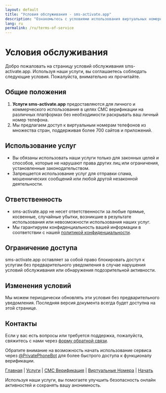 ```yaml
---
layout: default
title: "Условия обслуживания - sms-activate.app"
description: "Ознакомьтесь с условиями использования виртуальных номеров для СМС верификации."
lang: ru
permalink: /ru/terms-of-service
---
```


# Условия обслуживания

Добро пожаловать на страницу условий обслуживания sms-activate.app. Используя наши услуги, вы соглашаетесь соблюдать следующие условия. Пожалуйста, внимательно их прочитайте.

## Общие положения

1. **Услуги sms-activate.app** предоставляются для личного и коммерческого использования в целях СМС верификации на различных платформах без необходимости раскрывать ваш личный номер телефона.
2. Мы предлагаем доступ к виртуальным номерам телефонов из множества стран, поддерживая более 700 сайтов и приложений.

## Использование услуг

- Вы обязаны использовать наши услуги только для законных целей и способов, которые не нарушают права других лиц или ограничения, установленные законодательством.
- Запрещается использование услуг для отправки спама, мошеннических сообщений или любой другой незаконной деятельности.

## Ответственность

- sms-activate.app не несет ответственности за любые прямые, косвенные, случайные убытки, возникшие в результате использования или невозможности использования наших услуг.
- Мы гарантируем конфиденциальность вашей информации в соответствии с нашей [политикой конфиденциальности](/ru/privacy-policy).

## Ограничение доступа

sms-activate.app оставляет за собой право блокировать доступ к услугам без предварительного уведомления в случае нарушения условий обслуживания или обнаружения подозрительной активности.

## Изменения условий

Мы можем периодически обновлять эти условия без предварительного уведомления. Последняя версия документа всегда будет доступна на этой странице.

## Контакты

Если у вас есть вопросы или требуется поддержка, пожалуйста, свяжитесь с нами через [форму обратной связи](/ru/contact).

Обратите внимание на возможность начать использование сервиса через [@PrivatePhoneBot](https://t.me/PrivatePhoneBot) для более быстрого доступа к функционалу верификации.

[Главная](/ru/) | [Услуги](/ru/services) | [СМС Верификация](/ru/sms-verification) | [Виртуальные Номера](/ru/virtual-phone-numbers) | [Начать](/ru/get-started)

Используя наши услуги, вы помогаете улучшить безопасность онлайн активностей и сохранять вашу анонимность.